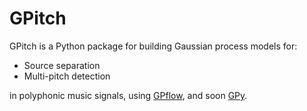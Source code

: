 # GPitch
GPitch is a Python package for building Gaussian process models for:

* Source separation
* Multi-pitch detection 

in polyphonic music signals, using [GPflow](https://github.com/GPflow), and soon [GPy](https://github.com/SheffieldML/GPy).

